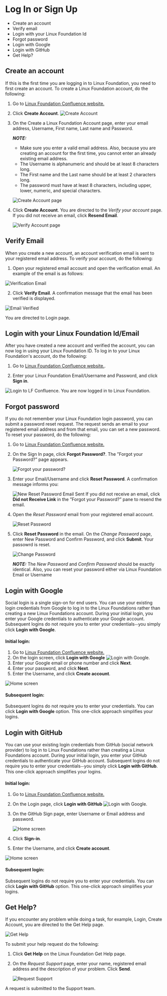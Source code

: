 # Log In or Sign Up

- Create an account
- Verify email
- Login with your Linux Foundation Id
- Forgot password
- Login with Google
- Login with GitHub
- Get Help?

##  Create an account

If this is the first time you are logging in to Linux Foundation, you need to first create an account. To create a Linux Foundation account, do the following:

1. Go to [Linux Foundation Confluence website.](https://confluence.linuxfoundation.org/)

2. Click <b>Create Account</b>. ![Create Account](imgs/create_account.png)

3. On the Create a Linux Foundation Account page, enter your email address, Username, First name, Last name and Password.
   
   **_NOTE:_** <ul><li>Make sure you enter a valid email address. Also, because you are creating an account for the first time, you cannot enter an already existing email address.</li><li>The Username is alphanumeric and should be at least 8 characters long.</li><li>The First name and the Last name should be at least 2 characters long.</li><li>The password must have at least 8 characters, including upper, lower, numeric, and special characters.</li></ul>
   
   ![Create Account page](imgs/create_acct_linux_foundation.png)

4. Click <b>Create Account</b>. You are directed to the <i>Verify your account</i> page. If you did not receive an email, click **Resend Email**.

   ![Verify Account page](imgs/verify_acct_lf.png)

##  **Verify Email**

When you create a new account, an account verification email is sent to your registered email address. To verify your account, do the following:

1. Open your registered email account and open the verification email. An example of the email is as follows:

![Verification Email](./imgs/verification_email.png)

2. Click <b>Verify Email</b>. A confirmation message that the email has been verified is displayed.

![Email Verified](./imgs/email_verification.png)

You are directed to Login page.

##  **Login with your Linux Foundation Id/Email**

After you have created a new account and verified the account, you can now log in using your Linux Foundation ID. To log in to your Linux Foundation's account, do the following:

1. Go to [Linux Foundation Confluence website.](https://confluence.linuxfoundation.org/).

2. Enter your Linux Foundation Email/Username and Password, and click **Sign in**.

![Login to LF Confluence](imgs/Login_with_LF.png). You are now logged in to Linux Foundation.

## **Forgot password**

If you do not remember your Linux Foundation login password, you can submit a password reset request. The request sends an email to your registered email address and from that email, you can set a new password.
To reset your password, do the following:

1. Go to [Linux Foundation Confluence website.](https://confluence.linuxfoundation.org/)
2. On the Sign In page, click **Forgot Password?**. The ”Forgot your Password?” page appears.

   ![Forgot your password?](imgs/5.png)
   
3. Enter your Email/Username and click **Reset Password**. A confirmation message informs you:

   ![New Reset Password Email Sent](imgs/did_nt_rec_link.png)
    If you did not receive an email, click **Did not Receive Link** in the ”Forgot your Password?” pane to resend the email. 
   
5. Open the <i>Reset Password</i> email from your registered email account. 

   ![Reset Password](imgs/reset_passwd.png)

6. Click **Reset Password** in the email. On the <i>Change Password</i> page, enter New Password and Confirm Password, and click **Submit**. Your passowrd is reset.

    ![Change Password](imgs/change_passwd.png)
    
    **_NOTE:_** The <i>New Password</i> and <i>Confirm Password</i> should be exactly identical. Also,  you can reset your password either via Linux Foundation Email or Username
 
##  **Login with Google**

Social login is a single sign-on for end users. You can use your existing login credentials from Google to log in to the Linux Foundations rather than creating a new Linux Foundations account. During your initial login, you enter your Google credentials to authenticate your Google account. Subsequent logins do not require you to enter your credentials⏤you simply click **Login with Google**.

 #### Initial login: 

1. Go to [Linux Foundation Confluence website.](https://confluence.linuxfoundation.org/)
2. On the login screen, click <b>Login with Google</b> ![Login with Google](imgs/login_google.png).
3. Enter your Google email or phone number and click **Next**.
4. Enter your password, and click **Next**.
5. Enter the Username, and click **Create account**.

![Home screen](./imgs/13.jpg)

####  Subsequent login:

Subsequent logins do not require you to enter your credentials. You can click **Login with Google** option. This one-click approach simplifies your logins.

## **Login with GitHub**

You can use your existing login credentials from GitHub (social network provider) to log in to Linux Foundations rather than creating a Linux Foundations account. During your initial login, you enter your GitHub credentials to authenticate your GitHub account. Subsequent logins do not require you to enter your credentials⏤you simply click **Login with GitHub**. This one-click approach simplifies your logins.

 #### Initial login: 

1. Go to [Linux Foundation Confluence website.](https://confluence.linuxfoundation.org/)
2. On the Login page, click <b>Login with GitHub</b> ![Login with Google](imgs/login_google.png).
3. On the GitHub Sign page, enter Username or Email address and password.
   
   ![Home screen](./imgs/14.jpg)
   
4. Click **Sign-in**.
5. Enter the Username, and click **Create account**.

![Home screen](./imgs/13.jpg)

####  Subsequent login:

Subsequent logins do not require you to enter your credentials. You can click **Login with GitHub** option. This one-click approach simplifies your logins.

## Get Help?

If you encounter any problem while doing a task, for example, Login, Create Account, you are directed to the Get Help page.

![Get Help](/imgs/get_help.jpg)

To submit your help request do the following:
1. Click **Get Help** on the Linux Foundation Get Help page.
2. On the <i>Request Support</i> page, enter your name, registered email address and the description of your problem. Click **Send**.

   ![Request Support](/imgs/req_support.jpg)
   
A request is submitted to the Support team.

